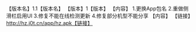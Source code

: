 【版本名】1.1【版本名】
【版本】1【版本】
【内容】
1.更换App包名
2.重做侧滑栏启用UI
3.修复不能在线检测更新
4.修复部分机型不能分享
【内容】
【链接】http://hz.j0t.cn/app/hz.apk【链接】
